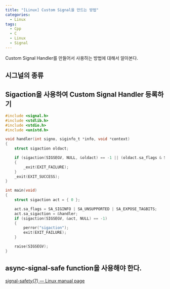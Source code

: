 ```yaml
---
title: "[Linux] Custom Signal을 만드는 방법"
categories:
  - Linux
tags:
  - Cpp
  - C
  - Linux
  - Signal
---
```


Custom Signal Handler를 만들어서 사용하는 방법에 대해서 알아본다. 

## 시그널의 종류

## Sigaction을 사용하여 Custom Signal Handler 등록하기

``` c
#include <signal.h>
#include <stdlib.h>
#include <stdio.h>
#include <unistd.h>

void handler(int signo, siginfo_t *info, void *context)
{
    struct sigaction oldact;

    if (sigaction(SIGSEGV, NULL, &oldact) == -1 || (oldact.sa_flags & SA_UNSUPPORTED) || !(oldact.sa_flags & SA_EXPOSE_TAGBITS))
    {
        _exit(EXIT_FAILURE);
    }
    _exit(EXIT_SUCCESS);
}

int main(void)
{
    struct sigaction act = { 0 };

    act.sa_flags = SA_SIGINFO | SA_UNSUPPORTED | SA_EXPOSE_TAGBITS;
    act.sa_sigaction = &handler;
    if (sigaction(SIGSEGV, &act, NULL) == -1)
    {
        perror("sigaction");
        exit(EXIT_FAILURE);
    }

    raise(SIGSEGV);
}
```
## async-signal-safe function을 사용해야 한다.

[signal-safety(7) — Linux manual page](https://man7.org/linux/man-pages/man7/signal-safety.7.html)
